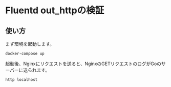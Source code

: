 # Fluentd out_httpの検証

## 使い方

まず環境を起動します。

```
docker-compose up
```

起動後、Nginxにリクエストを送ると、NginxのGETリクエストのログがGoのサーバーに送られます。

```
http localhost
```
